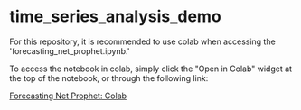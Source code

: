 # time_series_analysis_demo

For this repository, it is recommended to use colab when accessing the 'forecasting_net_prophet.ipynb.'

To access the notebook in colab, simply click the "Open in Colab" widget at the top of the notebook, or through the following link:

[Forecasting Net Prophet: Colab](https://colab.research.google.com/github/marc-martinez1/time_series_analysis_demo/blob/main/forecasting_net_prophet.ipynb)
